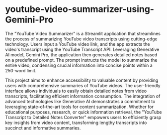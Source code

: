 # youtube-video-summarizer-using-Gemini-Pro
The "YouTube Video Summarizer" is a Streamlit application that streamlines the process of summarizing YouTube video transcripts using cutting-edge technology. Users input a YouTube video link, and the app extracts the video's transcript using the YouTube Transcript API. Leveraging Generative AI model, Gemini Pro, the application then generates detailed notes based on a predefined prompt. The prompt instructs the model to summarize the entire video, condensing crucial information into concise points within a 250-word limit.

This project aims to enhance accessibility to valuable content by providing users with comprehensive summaries of YouTube videos. The user-friendly interface allows individuals to easily obtain detailed notes from video transcripts, facilitating efficient information consumption. The integration of advanced technologies like Generative AI demonstrates a commitment to leveraging state-of-the-art tools for content summarization. Whether for educational purposes, research, or quick information retrieval, the "YouTube Transcript to Detailed Notes Converter" empowers users to efficiently grasp key insights from video content, transforming lengthy transcripts into succinct and informative summaries.
